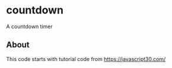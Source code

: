 # countdown
A countdown timer

## About
This code starts with tutorial code from https://javascript30.com/
